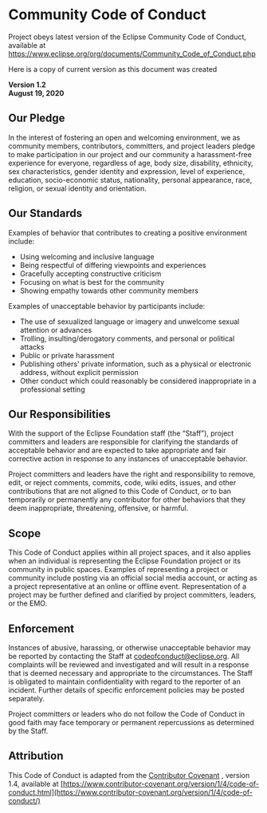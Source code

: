 # Community Code of Conduct

Project obeys latest version of the Eclipse Community Code of Conduct, available at https://www.eclipse.org/org/documents/Community_Code_of_Conduct.php

Here is a copy of current version as this document was created

**Version 1.2  
August 19, 2020**

## Our Pledge

In the interest of fostering an open and welcoming environment, we as community members, contributors, committers, and project leaders pledge to make participation in our project and our community a harassment-free experience for everyone, regardless of age, body size, disability, ethnicity, sex characteristics, gender identity and expression, level of experience, education, socio-economic status, nationality, personal appearance, race, religion, or sexual identity and orientation.

## Our Standards

Examples of behavior that contributes to creating a positive environment include:

*   Using welcoming and inclusive language
*   Being respectful of differing viewpoints and experiences
*   Gracefully accepting constructive criticism
*   Focusing on what is best for the community
*   Showing empathy towards other community members

Examples of unacceptable behavior by participants include:

*   The use of sexualized language or imagery and unwelcome sexual attention or advances
*   Trolling, insulting/derogatory comments, and personal or political attacks
*   Public or private harassment
*   Publishing others' private information, such as a physical or electronic address, without explicit permission
*   Other conduct which could reasonably be considered inappropriate in a professional setting

## Our Responsibilities

With the support of the Eclipse Foundation staff (the “Staff”), project committers and leaders are responsible for clarifying the standards of acceptable behavior and are expected to take appropriate and fair corrective action in response to any instances of unacceptable behavior.

Project committers and leaders have the right and responsibility to remove, edit, or reject comments, commits, code, wiki edits, issues, and other contributions that are not aligned to this Code of Conduct, or to ban temporarily or permanently any contributor for other behaviors that they deem inappropriate, threatening, offensive, or harmful.

## Scope

This Code of Conduct applies within all project spaces, and it also applies when an individual is representing the Eclipse Foundation project or its community in public spaces. Examples of representing a project or community include posting via an official social media account, or acting as a project representative at an online or offline event. Representation of a project may be further defined and clarified by project committers, leaders, or the EMO.

## Enforcement

Instances of abusive, harassing, or otherwise unacceptable behavior may be reported by contacting the Staff at codeofconduct@eclipse.org. All complaints will be reviewed and investigated and will result in a response that is deemed necessary and appropriate to the circumstances. The Staff is obligated to maintain confidentiality with regard to the reporter of an incident. Further details of specific enforcement policies may be posted separately.

Project committers or leaders who do not follow the Code of Conduct in good faith may face temporary or permanent repercussions as determined by the Staff.

## Attribution

This Code of Conduct is adapted from the [Contributor Covenant](https://www.contributor-covenant.org) , version 1.4, available at [https://www.contributor-covenant.org/version/1/4/code-of-conduct.html](https://www.contributor-covenant.org/version/1/4/code-of-conduct/)
